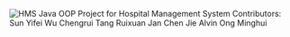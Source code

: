 ![HMS](https://github.com/user-attachments/assets/e1ac17b9-137f-4074-84b2-2097622ebaac)
Java OOP Project for Hospital Management System 
Contributors: 
Sun Yifei
Wu Chengrui
Tang Ruixuan
Jan Chen Jie
Alvin Ong Minghui
